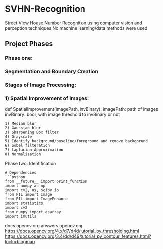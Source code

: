 # SVHN-Recognition
Street View House Number Recognition using computer vision and perception techniques
No machine learning/data methods were used

## Project Phases
### Phase one: 
   ### Segmentation and Boundary Creation
   ### Stages of Image Processing:
   ### 1) Spatial Improvement of Images:
   def SpatialImprovement(imagePath, invBinary):
imagePath: path of images
invBinary: bool, with image threshold to invBinary or not
   ```
   1) Median blur
   2) Gaussian blur
   3) Sharpening Box filter
   4) Grayscale
   5) Identify background/baseline/foreground and remove backgorund
   6) Sobel filteration
   7) Laplacian Approximation
   8) Normalisation
   ```
Phase two: 
    Identification
```
# Dependencies
```python
from __future__ import print_function
import numpy as np
import cv2, os, scipy.io
from PIL import Image
from PIL import ImageEnhance
import statistics
import cv2
from numpy import asarray
import imutils
```

docs.opencv.org
answers.opencv.org
https://docs.opencv.org/4.x/d7/d4d/tutorial_py_thresholding.html
https://docs.opencv.org/3.4/dd/d49/tutorial_py_contour_features.html?loclr=blogmap

